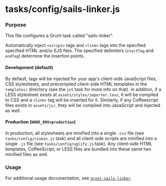 # tasks/config/sails-linker.js

### Purpose

This file configures a Grunt task called "sails-linker".

Automatically inject `<script>` tags and `<link>` tags into the specified
specified HTML and/or EJS files.  The specified delimiters (`startTag`
and `endTag`) determine the insertion points.

#### Development (default)

By default, tags will be injected for your app's client-side JavaScript files,
CSS stylesheets, and precompiled client-side HTML templates in the `templates/`
directory (see the `jst` task for more info on that).  In addition, if a LESS
stylesheet exists at `assets/styles/importer.less`, it will be compiled to CSS
and a `<link>` tag will be inserted for it.  Similarly, if any Coffeescript
files exists in `assets/js/`, they will be compiled into JavaScript and injected
as well.

#### Production (`NODE_ENV=production`)

In production, all stylesheets are minified into a single `.css` file (see
`tasks/config/cssmin.js` task) and all client-side scripts are minified into
a single `.js` file (see `tasks/config/uglify.js` task).  Any client-side HTML
templates, CoffeeScript, or LESS files are bundled into these same two minified
files as well.

### Usage

For additional usage documentation, see [`grunt-sails-linker`](https://www.npmjs.com/package/grunt-sails-linker).

<docmeta name="displayName" value="sails-linker.js">

